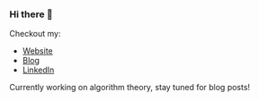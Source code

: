 ### Hi there 👋

Checkout my:
* [Website](https://clstb.codes)
* [Blog](https://clstb.codes/blog)
* [LinkedIn](https://de.linkedin.com/in/claas-st%c3%b6rtenbecker-119912197)

Currently working on algorithm theory, stay tuned for blog posts!

<!--
**clstb/clstb** is a ✨ _special_ ✨ repository because its `README.md` (this file) appears on your GitHub profile.

Here are some ideas to get you started:

- 🔭 I’m currently working on ...
- 🌱 I’m currently learning ...
- 👯 I’m looking to collaborate on ...
- 🤔 I’m looking for help with ...
- 💬 Ask me about ...
- 📫 How to reach me: ...
- 😄 Pronouns: ...
- ⚡ Fun fact: ...
-->
